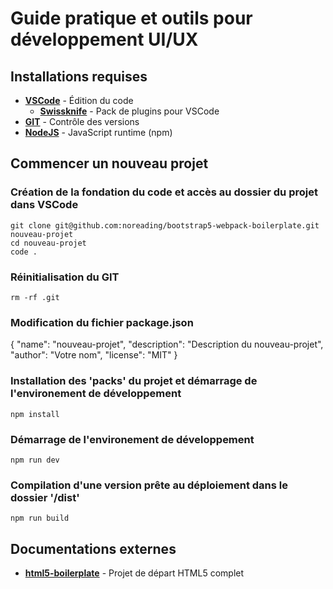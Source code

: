 # Guide pratique et outils pour développement UI/UX
## Installations requises
- __[VSCode](https://code.visualstudio.com/)__ - Édition du code
  - __[Swissknife](https://marketplace.visualstudio.com/items?itemName=luisfontes19.vscode-swissknife)__ - Pack de plugins pour VSCode
- __[GIT](https://git-scm.com/downloads)__ - Contrôle des versions
- __[NodeJS](https://nodejs.org/)__ - JavaScript runtime (npm)
## Commencer un nouveau projet
### Création de la fondation du code et accès au dossier du projet dans VSCode
    git clone git@github.com:noreading/bootstrap5-webpack-boilerplate.git nouveau-projet
    cd nouveau-projet
    code .
### Réinitialisation du GIT
    rm -rf .git
### Modification du fichier package.json
   {
     "name": "nouveau-projet",
     "description": "Description du nouveau-projet",
     "author": "Votre nom",
     "license": "MIT"
   } 
### Installation des 'packs' du projet et démarrage de l'environement de développement
    npm install
### Démarrage de l'environement de développement
    npm run dev
### Compilation d'une version prête au déploiement dans le dossier '/dist'
    npm run build
## Documentations externes
- __[html5-boilerplate](https://github.com/h5bp/html5-boilerplate/blob/v8.0.0/dist/doc/TOC.md)__ - Projet de départ HTML5 complet
